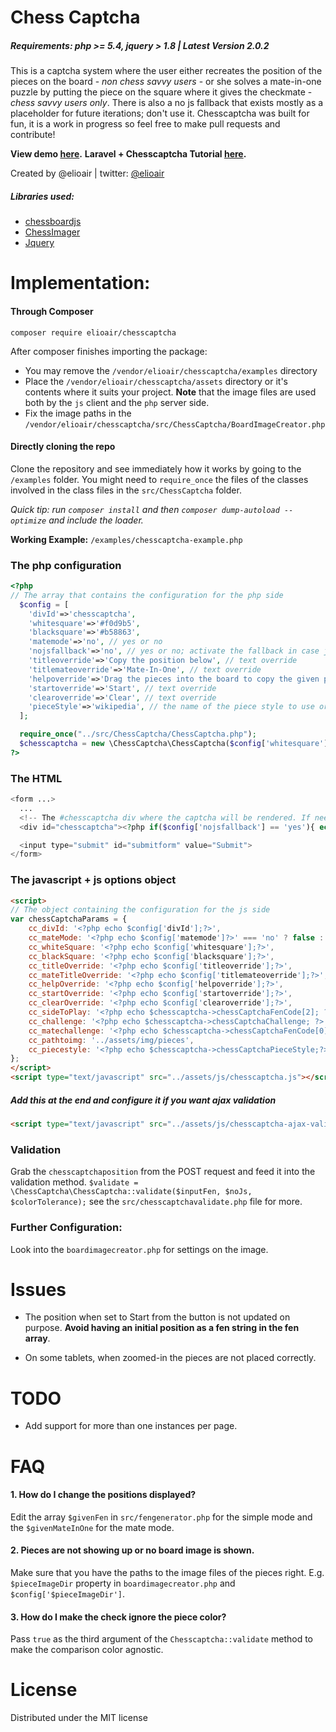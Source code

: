 Chess Captcha
===

##### Requirements: php >= 5.4, jquery > 1.8 | Latest Version 2.0.2

This is a captcha system where the user either recreates the position of the pieces on the board - *non chess savvy users* - or she solves a mate-in-one puzzle by putting the piece on the square where it gives the checkmate - *chess savvy users only*. There is also a no js fallback that exists mostly as a placeholder for future iterations; don't use it. Chesscaptcha was built for fun, it is a work in progress so feel free to make pull requests and contribute!

**View demo [here](http://elioair.github.io/chesscaptcha/).**
**Laravel + Chesscaptcha Tutorial [here](http://dev.emar.gr/blog/laravel-5-chess-captcha-authentication).**

Created by @elioair | twitter: [@elioair](http://twitter.com/elioair)

##### Libraries used:
+ [chessboardjs](http://chessboardjs.com/)
+ [ChessImager](https://code.google.com/p/chessimager/)
+ [Jquery](http://jquery.com)


Implementation:
===

#### Through Composer
```
composer require elioair/chesscaptcha
```
After composer finishes importing the package:
+ You may remove the `/vendor/elioair/chesscaptcha/examples` directory
+ Place the `/vendor/elioair/chesscaptcha/assets` directory or it's contents where it suits your project. **Note** that the image files are used both by the `js` client and the `php` server side.
+ Fix the image paths in the `/vendor/elioair/chesscaptcha/src/ChessCaptcha/BoardImageCreator.php`

#### Directly cloning the repo 
Clone the repository and see immediately how it works by going to the `/examples` folder. You might need to `require_once` the files of the classes involved in the class files in the `src/ChessCaptcha` folder.

*Quick tip: run `composer install` and then `composer dump-autoload --optimize` and include the loader.*

**Working Example:** `/examples/chesscaptcha-example.php`

### The php configuration

```php
<?php
// The array that contains the configuration for the php side
  $config = [
    'divId'=>'chesscaptcha',
    'whitesquare'=>'#f0d9b5',
    'blacksquare'=>'#b58863',
    'matemode'=>'no', // yes or no
    'nojsfallback'=>'no', // yes or no; activate the fallback in case js is disabled
    'titleoverride'=>'Copy the position below', // text override
    'titlemateoverride'=>'Mate-In-One', // text override
    'helpoverride'=>'Drag the pieces into the board to copy the given position. To remove a piece drag it out of the board.', // text override
    'startoverride'=>'Start', // text override
    'clearoverride'=>'Clear', // text override
    'pieceStyle'=>'wikipedia', // the name of the piece style to use or 'random', default is 'wikipedia'
  ];

  require_once("../src/ChessCaptcha/ChessCaptcha.php");
  $chesscaptcha = new \ChessCaptcha\ChessCaptcha($config['whitesquare'], $config['blacksquare'], $config['matemode'], $config['nojsfallback'], $config['pieceStyle']);
?>
```

### The HTML
```php
<form ...>
  ...
  <!-- The #chesscaptcha div where the captcha will be rendered. If needed you can change the # in the $config array -->
  <div id="chesscaptcha"><?php if($config['nojsfallback'] == 'yes'){ echo $chesscaptcha->noJsHtml($config['pieceImages']);}?></div>

  <input type="submit" id="submitform" value="Submit">
</form>
```

### The javascript + js options object
```html
<script>
// The object containing the configuration for the js side
var chessCaptchaParams = {
    cc_divId: '<?php echo $config['divId'];?>',
    cc_mateMode: '<?php echo $config['matemode']?>' === 'no' ? false : true,
    cc_whiteSquare: '<?php echo $config['whitesquare'];?>',
    cc_blackSquare: '<?php echo $config['blacksquare'];?>',
    cc_titleOverride: '<?php echo $config['titleoverride'];?>',
    cc_mateTitleOverride: '<?php echo $config['titlemateoverride'];?>',
    cc_helpOverride: '<?php echo $config['helpoverride'];?>',
    cc_startOverride: '<?php echo $config['startoverride'];?>',
    cc_clearOverride: '<?php echo $config['clearoverride'];?>',
    cc_sideToPlay: '<?php echo $chesscaptcha->chessCaptchaFenCode[2]; ?>',
    cc_challenge: '<?php echo $chesscaptcha->chessCaptchaChallenge; ?>',  // The image of the position
    cc_matechallenge: '<?php echo $chesscaptcha->chessCaptchaFenCode[0];?>',  // The fen code of matemode position
    cc_pathtoimg: '../assets/img/pieces',
    cc_piecestyle: '<?php echo $chesscaptcha->chessCaptchaPieceStyle;?>',
};
</script>
<script type="text/javascript" src="../assets/js/chesscaptcha.js"></script>
```

##### Add this at the end and configure it if you want ajax validation

```html
<script type="text/javascript" src="../assets/js/chesscaptcha-ajax-validation.js"></script>
```

### Validation
Grab the `chesscaptchaposition` from the POST request and feed it into the validation method. `$validate = \ChessCaptcha\ChessCaptcha::validate($inputFen, $noJs, $colorTolerance);` see the `src/chesscaptchavalidate.php` file for more.

### Further Configuration:
Look into the `boardimagecreator.php` for settings on the image.

Issues
===
+ The position when set to Start from the button is not updated on purpose. **Avoid having an initial position as a fen string in the fen array**.

+ On some tablets, when zoomed-in the pieces are not placed correctly.

TODO
===
+ Add support for more than one instances per page.

FAQ
===
#### 1. How do I change the positions displayed?
Edit the array `$givenFen` in `src/fengenerator.php` for the simple mode and the `$givenMateInOne` for the mate mode.
#### 2. Pieces are not showing up or no board image is shown.
Make sure that you have the paths to the image files of the pieces right. E.g. `$pieceImageDir` property in `boardimagecreator.php` and `$config['$pieceImageDir']`.
#### 3. How do I make the check ignore the piece color?
Pass `true` as the third argument of the `Chesscaptcha::validate` method to make the comparison color agnostic.

License
===
Distributed under the MIT license
